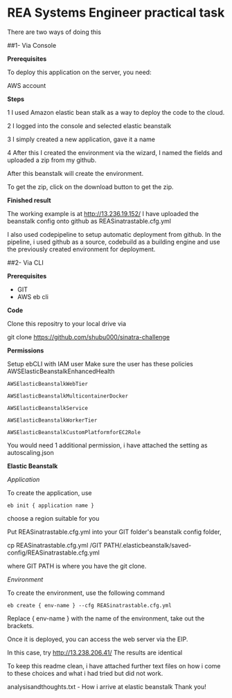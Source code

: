 REA Systems Engineer practical task
===================================
There are two ways of doing this

##1- Via Console

**Prerequisites**

To deploy this application on the server, you need:

AWS account

**Steps**

1   I used Amazon elastic bean stalk as a way to deploy the code to the cloud.

2   I logged into the console and selected elastic beanstalk

3   I simply created a new application, gave it a name

4   After this I created the environment via the wizard, I named the fields and uploaded a zip from my github.

After this beanstalk will create the environment.

To get the zip, click on the download button to get the zip.

**Finished result**

The working example is at http://13.236.19.152/
I have uploaded the beanstalk config onto github as REASinatrastable.cfg.yml

I also used codepipeline to setup automatic deployment from github.
In the pipeline, i used github as a source, codebuild as a building engine and use the previously created environment for deployment.


##2- Via CLI

**Prerequisites**

- GIT
- AWS eb cli

**Code**

Clone this repositry to your local drive via 
  
  git clone https://github.com/shubu000/sinatra-challenge

**Permissions**

Setup ebCLI with IAM user
  Make sure the user has these policies
    AWSElasticBeanstalkEnhancedHealth
    
    AWSElasticBeanstalkWebTier
    
    AWSElasticBeanstalkMulticontainerDocker
    
    AWSElasticBeanstalkService
    
    AWSElasticBeanstalkWorkerTier
    
    AWSElasticBeanstalkCustomPlatformforEC2Role

You would need 1 additional permission, i have attached the setting as autoscaling.json

**Elastic Beanstalk**

*Application*

To create the application, use
    
    eb init { application name }
    
choose a region suitable for you

Put REASinatrastable.cfg.yml into your GIT folder's beanstalk config folder,
  
  cp  REASinatrastable.cfg.yml /GIT PATH/.elasticbeanstalk/saved-config/REASinatrastable.cfg.yml 

where GIT PATH is where you have the git clone.

*Environment*

To create the environment, use the following command

    eb create { env-name } --cfg REASinatrastable.cfg.yml

Replace { env-name } with the name of the environment, take out the brackets.

Once it is deployed, you can access the web server via the EIP.

In this case, try http://13.238.206.41/
The results are identical


To keep this readme clean, i have attached further text files on how i come to these choices and what i had tried but did not work.

analysisandthoughts.txt - How i arrive at elastic beanstalk
Thank you!
